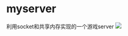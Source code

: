 # myserver
利用socket和共享内存实现的一个游戏server
![](https://github.com/DGuco/myserver/tree/master/doc/gameserver框架.png)  
